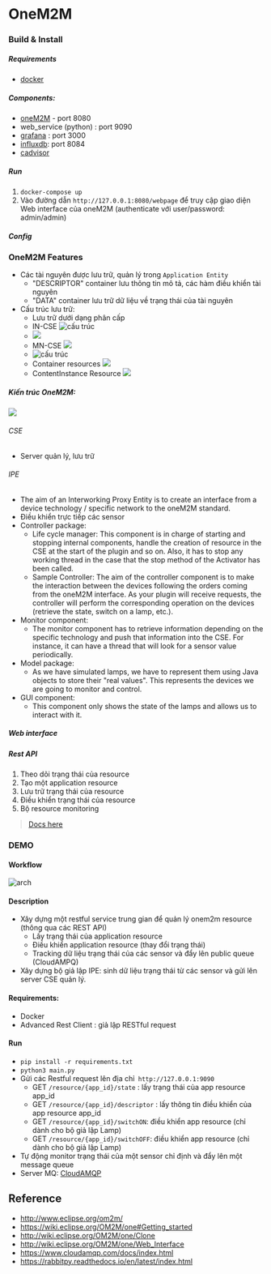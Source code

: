 # OneM2M
### Build & Install 
##### Requirements
- [docker](https://www.docker.com/)

##### Components:
- [oneM2M](http://www.eclipse.org/om2m/) - port 8080
- web_service (python) : port 9090
- [grafana](https://github.com/grafana/grafana-docker) : port 3000
- [influxdb](https://github.com/tutumcloud/influxdb): port 8084
- [cadvisor](https://hub.docker.com/r/google/cadvisor/)

##### Run 
1. `docker-compose up`
2. Vào đường dẫn `http://127.0.0.1:8080/webpage` để truy cập giao diện Web interface của oneM2M (authenticate với user/password: admin/admin)
##### Config 

### OneM2M Features
- Các tài nguyên được lưu trữ, quản lý trong `Application Entity`
    + "DESCRIPTOR" container lưu thông tin mô tả, các hàm điều khiển tài nguyên
    + "DATA" container lưu trữ dữ liệu về trạng thái của tài nguyên
- Cấu trúc lưu trữ:
    + Lưu trữ dưới dạng phân cấp
    + IN-CSE ![cấu trúc](https://wiki.eclipse.org/images/thumb/c/c4/OM2M-web-incse.jpg/500px-OM2M-web-incse.jpg.png)
    + ![](https://wiki.eclipse.org/images/thumb/4/46/OM2M-web-link-mncse.jpg/600px-OM2M-web-link-mncse.jpg.png)
    + MN-CSE ![](https://wiki.eclipse.org/images/thumb/1/1f/OM2M-web-mn-cse.jpg/500px-OM2M-web-mn-cse.jpg.png)
    + ![cấu trúc](http://wiki.eclipse.org/images/e/e3/One-web-applications.png)
    + Container resources  ![](http://wiki.eclipse.org/images/0/00/One-web-containers.png)
    + ContentInstance Resource ![](http://wiki.eclipse.org/images/7/77/One-web-contetnInstances.png)

##### Kiến trúc OneM2M:
![](https://wiki.eclipse.org/images/2/21/IPE_Sample_Architecture.png)

###### CSE
- Server quản lý, lưu trữ

###### IPE
- The aim of an Interworking Proxy Entity is to create an interface from a device technology / specific network to the oneM2M standard.
- Điều khiển trực tiếp các sensor
- Controller package:
    + Life cycle manager:
This component is in charge of starting and stopping internal components, handle the creation of resource in the CSE at the start of the plugin and so on. Also, it has to stop any working thread in the case that the stop method of the Activator has been called.
    + Sample Controller:
The aim of the controller component is to make the interaction between the devices following the orders coming from the oneM2M interface. As your plugin will receive requests, the controller will perform the corresponding operation on the devices (retrieve the state, switch on a lamp, etc.).
- Monitor component:
    + The monitor component has to retrieve information depending on the specific technology and push that information into the CSE. For instance, it can have a thread that will look for a sensor value periodically.
- Model package:
    + As we have simulated lamps, we have to represent them using Java objects to store their "real values". This represents the devices we are going to monitor and control.
- GUI component:
    + This component only shows the state of the lamps and allows us to interact with it.


##### Web interface
##### Rest API
1. Theo dõi trạng thái của resource
2. Tạo một application resource
3. Lưu trữ trạng thái của resource 
3. Điều khiển trạng thái của resource
4. Bộ resource monitoring

> [Docs here](https://wiki.eclipse.org/OM2M/one/REST_API)

### DEMO
#### Workflow
![arch](https://github.com/huanpc/IoT-1/blob/master/%5BoneM2M%5D%5Bhuanpc%5D/arch.jpg)
#### Description
- Xây dựng một restful service trung gian để quản lý onem2m resource (thông qua các REST API)
    + Lấy trạng thái của application resource
    + Điều khiển application resource (thay đổi trạng thái)
    + Tracking dữ liệu trạng thái của các sensor và đẩy lên public queue (CloudAMPQ)
- Xây dựng bộ giả lập IPE: sinh dữ liệu trạng thái từ các sensor và gửi lên server CSE quản lý.

#### Requirements:
- Docker
- Advanced Rest Client : giả lập RESTful request
#### Run
- `pip install -r requirements.txt`
- `python3 main.py`
- Gửi các Restful request lên địa chỉ` http://127.0.0.1:9090`
    + GET `/resource/{app_id}/state` : lấy trạng thái của app resource app_id
    + GET `/resource/{app_id}/descriptor` :  lấy thông tin điều khiển của app resource app_id
    + GET `/resource/{app_id}/switchON`: điều khiển app resource (chỉ dành cho bộ giả lập Lamp)
    + GET `/resource/{app_id}/switchOFF`: điều khiển app resource (chỉ dành cho bộ giả lập Lamp)
- Tự động monitor trạng thái của một sensor chỉ định và đẩy lên một message queue 
- Server MQ: 
[CloudAMQP](https://white-mynah-bird.rmq.cloudamqp.com/#/queues/yhjylhjo/hello)

## Reference
- http://www.eclipse.org/om2m/
- https://wiki.eclipse.org/OM2M/one#Getting_started
- http://wiki.eclipse.org/OM2M/one/Clone
- http://wiki.eclipse.org/OM2M/one/Web_Interface
- https://www.cloudamqp.com/docs/index.html
- https://rabbitpy.readthedocs.io/en/latest/index.html

